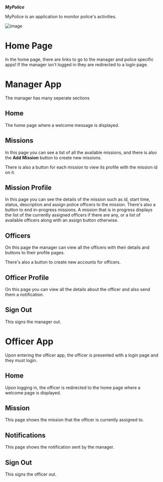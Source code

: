***MyPolice***

MyPolice is an application to monitor police's activities.

![image](https://cdn.discordapp.com/attachments/594070452972814346/905533463266992128/USHeader_c78bf766-374c-477c-be7c-a662497906ac_large.png)

 <h1> Home Page </h1>
 In the home page, there are links to go to the manager and police specific apps! If the manager isn't logged in they are redirected to a login page.

 <h1> Manager App </h1>

The manager has many seperate sections

<h2> Home </h2>
 
 The home page where a welcome message is displayed.

<h2> Missions </h2>

In this page you can see a list of all the available missions, and there is also the **Add Mission** button to create new missions.

There is also a button for each mission to view its profile with the mission id on it.

<h2> Mission Profile </h2>

In this page you can see the details of the mission such as id, start time, status, description and assign police officers to the mission.
There's also a button to end in-progress missions.
A mission that is in progress displays the list of the currently assigned officers if there are any, or a list of available officers along with an assign button otherwise.

<h2> Officers </h2>
 On this page the manager can view all the officers with their details and buttons to their profile pages.

 There's also a button to create new accounts for officers.

 <h2> Officer Profile </h2>
 On this page you can view all the details about the officer and also send them a notification.

 <h2> Sign Out </h2>
 This signs the manager out.

 <h1> Officer App </h1>
 Upon entering the officer app, the officer is presented with a login page and they must login.

 <h2> Home </h2>
 Upon logging in, the officer is redirected to the home page where a welcome page is displayed.

 <h2> Mission </h2>
 This page shows the mission that the officer is currently assigned to.

 <h2> Notifications </h2>
 This page shows the notification sent by the manager.

 <h2> Sign Out </h2>
 This signs the officer out.

